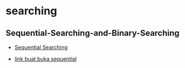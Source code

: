 # searching
## Sequential-Searching-and-Binary-Searching
+ [Sequential Searching](https://github.com/lanonee/Sequential_Searching-and-Binary-Searching/edit/main/README.md)
* [link buat buka sequential](https://github.com/lanonee/Sequential_Searching-and-Binary-Searching/blob/main/Binary-Searching.c)
[](https://github.com/lanonee/Sequential_Searching-and-Binary-Searching/edit/main/README.md)
[](https://github.com/lanonee/Sequential_Searching-and-Binary-Searching/edit/main/README.md)
[](https://github.com/lanonee/Sequential_Searching-and-Binary-Searching/edit/main/README.md)


